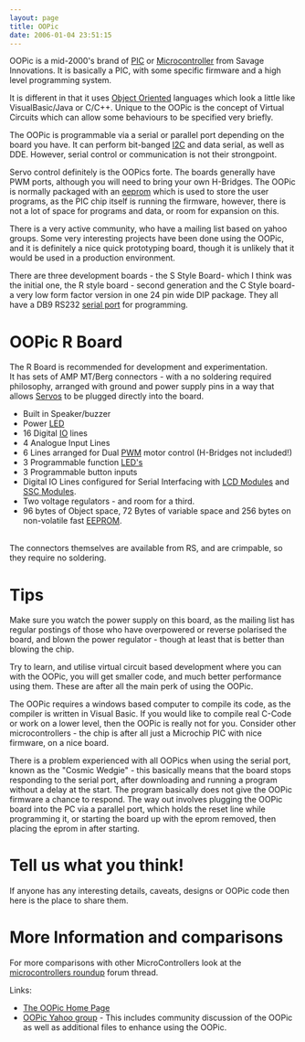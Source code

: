 ```yaml
---
layout: page
title: OOPic
date: 2006-01-04 23:51:15
---
```

OOPic is a mid-2000's brand of <a class="wiki" href="/wiki/pic.html" title="PIC">PIC</a> or <a class="wiki" href="/wiki/microcontroller.html" title="A programmable digital controller">Microcontroller</a> from Savage Innovations. It is basically a PIC, with some specific firmware and a high level programming system.

It is different in that it uses <a class="wiki" href="/wiki/object_oriented.html" title="Object Oriented">Object Oriented</a> languages which look a little like VisualBasic/Java or C/C++. Unique to the OOPic is the concept of Virtual Circuits which can allow some behaviours to be specified very briefly.

The OOPic is programmable via a serial or parallel port depending on the board you have. It can perform bit-banged <a class="wiki" href="/wiki/i2c.html" title="Inter Integrated Circuit bus">I2C</a> and data serial, as well as DDE. However, serial control or communication is not their strongpoint.

Servo control definitely is the OOPics forte. The boards generally have PWM ports, although you will need to bring your own H-Bridges. The OOPic is normally packaged with an <a class="wiki" href="/wiki/eeprom.html" title="Electrically Erasable Programmable ROM">eeprom</a> which is used to store the user programs, as the PIC chip itself is running the firmware, however, there is not a lot of space for programs and data, or room for expansion on this.

There is a very active community, who have a mailing list based on yahoo groups. Some very interesting projects have been done using the OOPic, and it is definitely a nice quick prototyping board, though it is unlikely that it would be used in a production environment.

There are three development boards - the S Style Board- which I think was the initial one, the R style board - second generation and the C Style board- a very low form factor version in one 24 pin wide DIP package.  They all have a DB9 RS232 <a class="wiki" href="/wiki/serial_data_stream.html" title="Serial Data Stream">serial port</a> for programming.

<h1 id="OOPic_R_Board">OOPic R Board</h1>
The R Board is recommended for development and experimentation.
<br/>It has sets of AMP MT/Berg connectors - with a no soldering required philosophy, arranged with ground and power supply pins in a way that allows <a class="wiki" href="/wiki/servo_motor.html" title="A motor with built in positioning control - easily interfaced with digital systems">Servos</a> to be plugged directly into the board.

<ul><li> Built in Speaker/buzzer
</li><li> Power <a class="wiki" href="/wiki/led.html" title="Light Emitting Diode">LED</a>
</li><li> 16 Digital <a class="wiki" href="/wiki/io.html" title="Input Output">IO</a> lines
</li><li> 4 Analogue Input Lines
</li><li> 6 Lines arranged for Dual <a class="wiki" href="/wiki/pwm.html" title="Pulse Width Modulation">PWM</a> motor control (H-Bridges not included!)
</li><li> 3 Programmable function <a class="wiki" href="/wiki/led.html" title="Light Emitting Diode">LED's</a>
</li><li> 3 Programmable button inputs
</li><li> Digital IO Lines configured for Serial Interfacing with <a class="wiki" href="/wiki/lcd.html" title="Liquid Crystal Display">LCD Modules</a> and <a class="wiki" href="/wiki/ssc.html" title="Serial Servo Controller">SSC Modules</a>.
</li><li> Two voltage regulators - and room for a third.
</li><li> 96 bytes of Object space, 72 Bytes of variable space and 256 bytes on non-volatile fast <a class="wiki" href="/wiki/eeprom.html" title="Electrically Erasable Programmable ROM">EEPROM</a>.
</li></ul>
<br/>The connectors themselves are available from RS, and are crimpable, so they require no soldering.

<h1 id="Tips">Tips</h1>
Make sure you watch the power supply on this board, as the mailing list has regular postings of those who have overpowered or reverse polarised the board, and blown the power regulator - though at least that is better than blowing the chip.

Try to learn, and utilise virtual circuit based development where you can with the OOPic, you will get smaller code, and much better performance using them. These are after all the main perk of using the OOPic.

The OOPic requires a windows based computer to compile its code, as the compiler is written in Visual Basic. If you would like to compile real C-Code or work on a lower level, then the OOPic is really not for you. Consider other microcontrollers - the chip is after all just a Microchip PIC with nice firmware, on a nice board.

There is a problem experienced with all OOPics when using the serial port, known as the "Cosmic Wedgie" - this basically means that the board stops responding to the serial port, after downloading and running a program without a delay at the start. The program basically does not give the OOPic firmware a chance to respond. The way out involves plugging the OOPic board into the PC via a parallel port, which holds the reset line while programming it, or starting the board up with the eprom removed, then placing the eprom in after starting.

<h1 id="Tell_us_what_you_think_">Tell us what you think!</h1>

If anyone has any interesting details, caveats, designs or OOPic code then here is the place to share them.

<h1 id="More_Information_and_comparisons">More Information and comparisons</h1>

For more comparisons with other MicroControllers look at the <a class="wiki" href="/forums/electronics/preferred_microcontrollers.html" rel="">microcontrollers roundup</a> forum thread.

Links:

<ul><li> <a href="http://oopic.com" rel="external" target="_blank">The OOPic Home Page</a>
</li><li> <a href="http://groups.yahoo.com/group/oopic" rel="external" target="_blank">OOPic Yahoo group</a> - This includes community discussion of the OOPic as well as additional files to enhance using the OOPic.
</li></ul>
